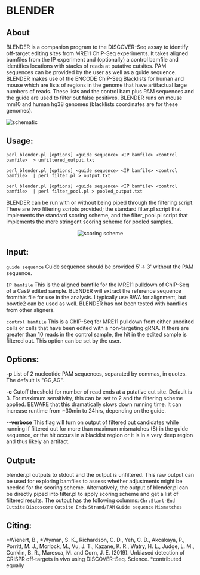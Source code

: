 # **BLENDER**
## About

BLENDER is a companion program to the DISCOVER-Seq assay to identify off-target editing sites from MRE11 ChIP-Seq experiments.  It takes aligned bamfiles from the IP experiment and (optionally) a control bamfile and identifies locations with stacks of reads at putative cutsites. PAM sequences can be provided by the user as well as a guide sequence. BLENDER makes use of the ENCODE ChIP-Seq Blacklists for human and mouse which are lists of regions in the genome that have artifactual large numbers of reads. These lists and the control bam plus PAM sequences and the guide are used to filter out false positives.  BLENDER runs on mouse mm10 and human hg38 genomes (blacklists coordinates are for these genomes). 

![schematic](https://github.com/staciawyman/blender/blob/master/BLENDER_schematic.png)

## Usage:

`perl blender.pl [options] <guide sequence> <IP bamfile> <control bamfile>  > unfiltered_output.txt`

`perl blender.pl [options] <guide sequence> <IP bamfile> <control bamfile>  | perl filter.pl > output.txt`

`perl blender.pl [options] <guide sequence> <IP bamfile> <control bamfile>  | perl filter_pool.pl > pooled_output.txt`

BLENDER can be run with or without being piped through the filtering script. There are two filtering scripts provided; the standard filter.pl script that implements the standard scoring scheme, and the filter_pool.pl script that implements the more stringent scoring scheme for pooled samples.
<CENTER>

![scoring scheme](https://github.com/staciawyman/blender/blob/master/scoring_scheme.png)

</CENTER>

## Input:

`guide sequence`	Guide sequence should be provided 5'-> 3' without the PAM sequence.

`IP bamfile`	This is the aligned bamfile for the MRE11 pulldown of ChIP-Seq of a Cas9 edited sample. BLENDER will extract the reference sequence fromthis file for use in the analysis. I typically use BWA for alignment, but bowtie2 can be used as well. BLENDER has not been tested with bamfiles from other aligners.

`control bamfile`	This is a ChIP-Seq for MRE11 pulldown from either unedited cells or cells that have been edited with a non-targeting gRNA. If there are greater than 10 reads in the control sample, the hit in the edited sample is filtered out. This option can be set by the user.


## Options:

**-p**	List of 2 nucleotide PAM sequences, separated by commas, in quotes. The default is "GG,AG".

**-c**	Cutoff threshold for number of read ends at a putative cut site. Default is 3. For maximum sensitivity, this can be set to 2 and the filtering scheme applied. BEWARE that this dramatically slows down running time. It can increase runtime from ~30min to 24hrs, depending on the guide.

**--verbose** This flag will turn on output of filtered out candidates while running if filtered out for more than maximum mismatches (8) in the guide sequence, or the hit occurs in a blacklist region or it is in a very deep region and thus likely an artifact.


## Output:

blender.pl outputs to stdout and the output is unfiltered. This raw output can be used for exploring bamfiles to assess whether adjustments might be needed for the scoring scheme. Alternatively, the output of blender.pl can be directly piped into filter.pl to apply scoring scheme and get a list of filtered results. The output has the following columns: 
`Chr:Start-End`
`Cutsite`
`Discoscore`
`Cutsite Ends`
`Strand/PAM`
`Guide sequence`
`Mismatches`

## Citing: 
*Wienert, B., *Wyman, S. K., Richardson, C. D., Yeh, C. D., Akcakaya, P., Porritt, M. J., Morlock, M., Vu, J. T., Kazane, K. R., Watry, H. L., Judge, L. M., Conklin, B. R., Maresca, M. and Corn, J. E. (2019). Unbiased detection of CRISPR off-targets in vivo using DISCOVER-Seq. Science. *contributed equally

